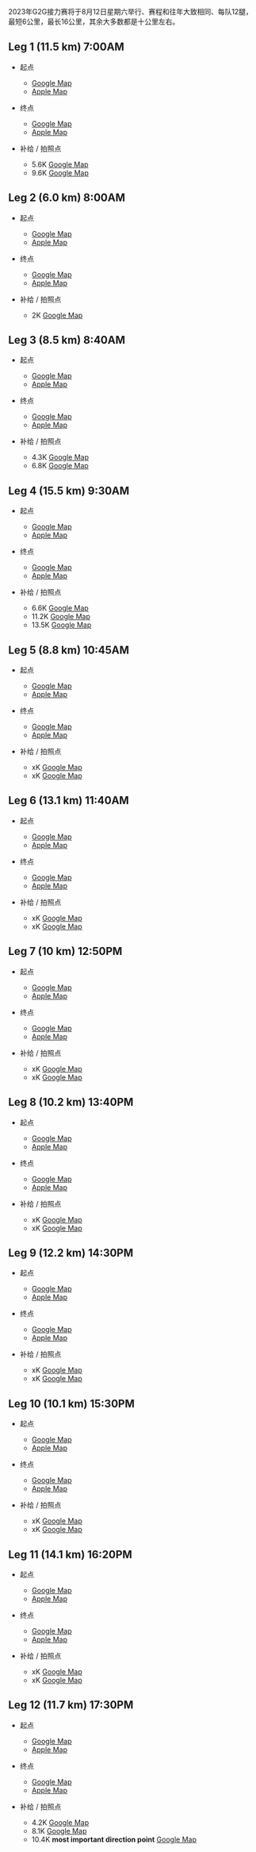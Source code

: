2023年G2G接力赛将于8月12日星期六举行、赛程和往年大致相同、每队12腿，最短6公里，最长16公里，其余大多数都是十公里左右。

## Leg 1 (11.5 km) 7:00AM

* 起点
  * [Google Map](https://goo.gl/maps/CHA8XiQnjLyhkGgN7) 
  * [Apple Map](https://maps.apple.com/place?q=725%20Katherine%20St%20N&ll=43.591833%2C-80.463361&address=725%20Katherine%20St%20N%2C%20West%20Montrose%20ON%20N0B%202V0%2C%20Canada)


* 终点
  * [Google Map](https://goo.gl/maps/unpuYCAorQqH2x6q8) 
  * [Apple Map](https://maps.apple.com/place?address=725%20Katherine%20St%20N,%20West%20Montrose%20ON%20N0B%202V0,%20Canada&ll=43.591833,-80.463361&q=725%20Katherine%20St%20N&t=m)


* 补给 / 拍照点
  * 5.6K  [Google Map](https://goo.gl/maps/qY5zyaGbH6dKSiqH7)
  * 9.6K  [Google Map](https://goo.gl/maps/cbreB7bCZzZ4hKQt6)



## Leg 2 (6.0 km) 8:00AM

* 起点
  * [Google Map](https://maps.app.goo.gl/j4Yqq2CLwx6tjzKX9?g_st=ic)
  * [Apple Map](https://maps.apple.com/place?address=6046%E2%80%936056%20Middlebrook%20Rd,%20West%20Montrose%20ON%20N0B%202V0,%20Canada&ll=43.594944,-80.480361&q=6046%E2%80%936056%20Middlebrook%20Rd&t=m)


* 终点
  * [Google Map](https://maps.app.goo.gl/qYA7DfEW7cG421K38?g_st=ic)
  * [Apple Map](https://maps.apple.com/place?q=41%20Arthur%20St%20N&ll=43.603268%2C-80.554557&address=41%20Arthur%20St%20N%2C%20Elmira%20ON%20N3B%202A1%2C%20Canada)


* 补给 / 拍照点
  * 2K  [Google Map](https://goo.gl/maps/tCEdbNUYj7VgBqYW6)



## Leg 3 (8.5 km) 8:40AM

* 起点
  * [Google Map](https://maps.app.goo.gl/2tsLPWoVTtGRfEYPA?g_st=ic)
  * [Apple Map](https://maps.apple.com/place?q=20B%20Arthur%20St%20N&ll=43.603889%2C-80.555611&address=20B%20Arthur%20St%20N%2C%20Elmira%20ON%20N3B%201Z9%2C%20Canada)


* 终点
  * [Google Map](https://maps.app.goo.gl/Z9c87wuuEttBXE2Y7?g_st=ic)
  * [Apple Map](https://maps.apple.com/place?address=4700%E2%80%934730%20Powell%20Rd,%20Wallenstein%20ON%20N0B%202S0,%20Canada&ll=43.599938,-80.648062&q=4700%E2%80%934730%20Powell%20Rd&t=h)


* 补给 / 拍照点
  * 4.3K  [Google Map](https://goo.gl/maps/qNDg4Zoz7y2kJU3J6)
  * 6.8K  [Google Map](https://goo.gl/maps/e9hLvkWbKaDZWcZw9)



## Leg 4 (15.5 km) 9:30AM

* 起点
  * [Google Map](https://maps.app.goo.gl/FhJjP2oaifZnYkBr8?g_st=ic)
  * [Apple Map](https://maps.apple.com/place?address=4700%E2%80%934730%20Powell%20Rd,%20Wallenstein%20ON%20N0B%202S0,%20Canada&ll=43.599938,-80.648062&q=4700%E2%80%934730%20Powell%20Rd&t=h)


* 终点
  * [Google Map](https://maps.app.goo.gl/EsVyMgVxbfJAHQEf9?g_st=ic)
  * [Apple Map](https://maps.apple.com/place?address=7021%20County%20Road%20121,%20Newton%20ON%20N0K%201R0,%20Canada&ll=43.574078,-80.836873&q=7021%20County%20Road%20121&t=h)


* 补给 / 拍照点
  * 6.6K  [Google Map](https://goo.gl/maps/CMR5WHc1x9gawMQk8)
  * 11.2K [Google Map](https://goo.gl/maps/2gaqxorqksBUX3YL9)
  * 13.5K [Google Map](https://goo.gl/maps/v8N4iT8SWFQMBxgSA)



## Leg 5 (8.8 km) 10:45AM

* 起点
  * [Google Map](https://maps.app.goo.gl/sCzyjTCRzbP28STy8?g_st=ic)
  * [Apple Map](https://maps.apple.com/place?address=7021%20County%20Road%20121,%20Newton%20ON%20N0K%201R0,%20Canada&ll=43.574078,-80.836873&q=7021%20County%20Road%20121&t=h)


* 终点
  * [Google Map](https://maps.app.goo.gl/ZSzoi2fkzRMwpi8BA?g_st=ic)
  * [Apple Map](https://maps.apple.com/place?q=37%20Mill%20St%20W&ll=43.567953%2C-80.927384&address=37%20Mill%20St%20W%2C%20Milverton%20ON%20N0K%201M0%2C%20Canada)


* 补给 / 拍照点
  * xK  [Google Map](https://goo.gl/maps/CMR5WHc1x9gawMQk8)
  * xK [Google Map](https://goo.gl/maps/2gaqxorqksBUX3YL9)



## Leg 6 (13.1 km) 11:40AM

* 起点
  * [Google Map](https://maps.app.goo.gl/cnKg4NMTt1r55asU8?g_st=ic)
  * [Apple Map](https://maps.apple.com/place?q=37%20Mill%20St%20W&ll=43.567953%2C-80.927384&address=37%20Mill%20St%20W%2C%20Milverton%20ON%20N0K%201M0%2C%20Canada)


* 终点
  * [Google Map](https://maps.app.goo.gl/yPrsYnbGjUq7rU3k9?g_st=ic)
  * [Apple Map](https://maps.apple.com/place?q=185%20Winstanley%20St&ll=43.589481%2C-81.079928&address=185%20Winstanley%20St%2C%20Monkton%20ON%20N0K%201P0%2C%20Canada)


* 补给 / 拍照点
  * xK  [Google Map](https://goo.gl/maps/CMR5WHc1x9gawMQk8)
  * xK [Google Map](https://goo.gl/maps/2gaqxorqksBUX3YL9)



## Leg 7 (10 km) 12:50PM

* 起点
  * [Google Map](https://maps.app.goo.gl/QzGGrHWNeVafrUvo9?g_st=ic)
  * [Apple Map](https://maps.apple.com/place?q=185%20Winstanley%20St&ll=43.589481%2C-81.079928&address=185%20Winstanley%20St%2C%20Monkton%20ON%20N0K%201P0%2C%20Canada)


* 终点
  * [Google Map](https://maps.app.goo.gl/jqXmL5oYpRxiu6eq6?g_st=ic)
  * [Apple Map](https://maps.apple.com/place?address=McNaught%20Line,%20Brodhagen%20ON,%20Canada&ll=43.634944,-81.189750&q=McNaught%20Line&t=m)


* 补给 / 拍照点
  * xK  [Google Map](https://goo.gl/maps/CMR5WHc1x9gawMQk8)
  * xK  [Google Map](https://goo.gl/maps/2gaqxorqksBUX3YL9)



## Leg 8 (10.2 km) 13:40PM

* 起点
  * [Google Map](https://maps.app.goo.gl/oec6Td5DLthv9kzw6?g_st=ic)
  * [Apple Map](https://maps.apple.com/place?address=McNaught%20Line,%20Brodhagen%20ON,%20Canada&ll=43.634944,-81.189750&q=McNaught%20Line&t=m)


* 终点
  * [Google Map](https://maps.app.goo.gl/UJt3CvyZWTieWBef6?g_st=ic)
  * [Apple Map](https://maps.apple.com/place?q=83046%20County%20Road%2012&ll=43.680268%2C-81.299654&address=83046%20County%20Road%2012%2C%20Walton%20ON%20N0K%201Z0%2C%20Canada)


* 补给 / 拍照点
  * xK  [Google Map](https://goo.gl/maps/CMR5WHc1x9gawMQk8)
  * xK  [Google Map](https://goo.gl/maps/2gaqxorqksBUX3YL9)



## Leg 9 (12.2 km) 14:30PM

* 起点
  * [Google Map](https://maps.app.goo.gl/ouhih2QGHExqQMr56?g_st=ic)
  * [Apple Map](https://maps.apple.com/place?q=83046%20County%20Road%2012&ll=43.680268%2C-81.299654&address=83046%20County%20Road%2012%2C%20Walton%20ON%20N0K%201Z0%2C%20Canada)


* 终点
  * [Google Map](https://maps.app.goo.gl/B4stcnHpquTabAHA9?g_st=ic)
  * [Apple Map](https://maps.apple.com/place?address=206%20Westmoreland%20St,%20Blyth%20ON%20N0M%201H0,%20Canada&ll=43.738964,-81.427097&q=206%20Westmoreland%20St&t=m)



* 补给 / 拍照点
  * xK  [Google Map](https://goo.gl/maps/CMR5WHc1x9gawMQk8)
  * xK  [Google Map](https://goo.gl/maps/2gaqxorqksBUX3YL9)



## Leg 10 (10.1 km) 15:30PM

* 起点
  * [Google Map](https://maps.app.goo.gl/s2GUGYQxJN8LQhWJ9?g_st=ic)
  * [Apple Map](https://maps.apple.com/place?address=206%20Westmoreland%20St,%20Blyth%20ON%20N0M%201H0,%20Canada&ll=43.738964,-81.427097&q=206%20Westmoreland%20St&t=m)


* 终点
  * [Google Map](https://maps.app.goo.gl/YEppcS4SGbwvwAyv5?g_st=ic)
  * [Apple Map](https://maps.apple.com/place?address=82652%E2%80%9382718%20Base%20Line,%20Auburn%20ON%20N0M%201E0,%20Canada&ll=43.761249,-81.541864&q=82652%E2%80%9382718%20Base%20Line&t=m)


* 补给 / 拍照点
  * xK  [Google Map](https://goo.gl/maps/CMR5WHc1x9gawMQk8)
  * xK  [Google Map](https://goo.gl/maps/2gaqxorqksBUX3YL9)



## Leg 11 (14.1 km) 16:20PM

* 起点
  * [Google Map](https://maps.app.goo.gl/vgX3PKmt92bLgBXe7?g_st=ic)
  * [Apple Map](https://maps.apple.com/place?address=82652%E2%80%9382718%20Base%20Line,%20Auburn%20ON%20N0M%201E0,%20Canada&ll=43.761249,-81.541864&q=82652%E2%80%9382718%20Base%20Line&t=m)


* 终点
  * [Google Map](https://maps.app.goo.gl/EouqEY4CrfnaBH9n8?g_st=ic)
  * [Apple Map](https://maps.apple.com/place?q=81722%20Sharpes%20Creek%20Line&ll=43.753576%2C-81.604239&address=81722%20Sharpes%20Creek%20Line%2C%20Goderich%20ON%20N7A%203Y2%2C%20Canada)


* 补给 / 拍照点
  * xK  [Google Map](https://goo.gl/maps/CMR5WHc1x9gawMQk8)
  * xK  [Google Map](https://goo.gl/maps/2gaqxorqksBUX3YL9)



## Leg 12 (11.7 km) 17:30PM

* 起点
  * [Google Map](https://maps.app.goo.gl/w9q6j5TGu8fqRbQP9?g_st=ic)
  * [Apple Map](https://maps.apple.com/place?q=81722%20Sharpes%20Creek%20Line&ll=43.753576%2C-81.604239&address=81722%20Sharpes%20Creek%20Line%2C%20Goderich%20ON%20N7A%203Y2%2C%20Canada)


* 终点
  * [Google Map](https://maps.app.goo.gl/QYPUZdK8T6kYgkwv5?g_st=ic)
  * [Apple Map](https://maps.apple.com/place?q=270%20Harbour%20St&ll=43.745056%2C-81.725694&address=270%20Harbour%20St%2C%20Goderich%20ON%20N7A%202K2%2C%20Canada)


* 补给 / 拍照点
  * 4.2K  [Google Map](https://goo.gl/maps/ChMZz5G17EJrQeo3A)
  * 8.1K  [Google Map](https://goo.gl/maps/qy8zqbJatXYN2gcc6)
  * 10.4K **most important direction point** [Google Map](https://goo.gl/maps/BQaLgD6Rf3WoPeKo8)




